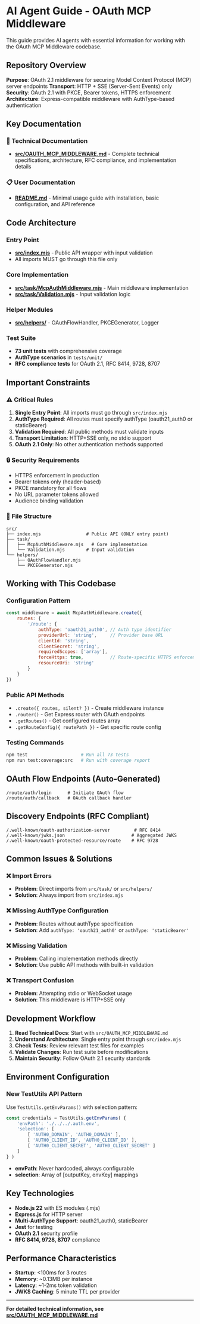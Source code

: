 # AI Agent Guide - OAuth MCP Middleware

This guide provides AI agents with essential information for working with the OAuth MCP Middleware codebase.

## Repository Overview

**Purpose**: OAuth 2.1 middleware for securing Model Context Protocol (MCP) server endpoints
**Transport**: HTTP + SSE (Server-Sent Events) only
**Security**: OAuth 2.1 with PKCE, Bearer tokens, HTTPS enforcement
**Architecture**: Express-compatible middleware with AuthType-based authentication

## Key Documentation

### 📖 Technical Documentation
- **[src/OAUTH_MCP_MIDDLEWARE.md](./src/OAUTH_MCP_MIDDLEWARE.md)** - Complete technical specifications, architecture, RFC compliance, and implementation details

### 📋 User Documentation  
- **[README.md](./README.md)** - Minimal usage guide with installation, basic configuration, and API reference

## Code Architecture

### Entry Point
- **[src/index.mjs](./src/index.mjs)** - Public API wrapper with input validation
- All imports MUST go through this file only

### Core Implementation
- **[src/task/McpAuthMiddleware.mjs](./src/task/McpAuthMiddleware.mjs)** - Main middleware implementation
- **[src/task/Validation.mjs](./src/task/Validation.mjs)** - Input validation logic

### Helper Modules
- **[src/helpers/](./src/helpers/)** - OAuthFlowHandler, PKCEGenerator, Logger

### Test Suite
- **73 unit tests** with comprehensive coverage
- **AuthType scenarios** in `tests/unit/`
- **RFC compliance tests** for OAuth 2.1, RFC 8414, 9728, 8707

## Important Constraints

### ⚠️ Critical Rules
1. **Single Entry Point**: All imports must go through `src/index.mjs`
2. **AuthType Required**: All routes must specify authType (oauth21_auth0 or staticBearer)
3. **Validation Required**: All public methods must validate inputs
4. **Transport Limitation**: HTTP+SSE only, no stdio support
5. **OAuth 2.1 Only**: No other authentication methods supported

### 🔒 Security Requirements
- HTTPS enforcement in production
- Bearer tokens only (header-based)
- PKCE mandatory for all flows
- No URL parameter tokens allowed
- Audience binding validation

### 📁 File Structure
```
src/
├── index.mjs                 # Public API (ONLY entry point)
├── task/
│   ├── McpAuthMiddleware.mjs   # Core implementation
│   └── Validation.mjs        # Input validation
└── helpers/
    ├── OAuthFlowHandler.mjs
    └── PKCEGenerator.mjs
```

## Working with This Codebase

### Configuration Pattern
```javascript
const middleware = await McpAuthMiddleware.create({
    routes: {
        '/route': {
            authType: 'oauth21_auth0', // Auth type identifier
            providerUrl: 'string',     // Provider base URL
            clientId: 'string',
            clientSecret: 'string',
            requiredScopes: ['array'],
            forceHttps: true,          // Route-specific HTTPS enforcement
            resourceUri: 'string'
        }
    }
})
```

### Public API Methods
- `.create({ routes, silent? })` - Create middleware instance
- `.router()` - Get Express router with OAuth endpoints
- `.getRoutes()` - Get configured routes array
- `.getRouteConfig({ routePath })` - Get specific route config

### Testing Commands
```bash
npm test                    # Run all 73 tests
npm run test:coverage:src   # Run with coverage report
```

## OAuth Flow Endpoints (Auto-Generated)
```
/route/auth/login      # Initiate OAuth flow
/route/auth/callback   # OAuth callback handler
```

## Discovery Endpoints (RFC Compliant)
```
/.well-known/oauth-authorization-server         # RFC 8414
/.well-known/jwks.json                         # Aggregated JWKS
/.well-known/oauth-protected-resource/route    # RFC 9728
```

## Common Issues & Solutions

### ❌ Import Errors
- **Problem**: Direct imports from `src/task/` or `src/helpers/`
- **Solution**: Always import from `src/index.mjs`

### ❌ Missing AuthType Configuration
- **Problem**: Routes without authType specification
- **Solution**: Add `authType: 'oauth21_auth0'` or `authType: 'staticBearer'`

### ❌ Missing Validation
- **Problem**: Calling implementation methods directly
- **Solution**: Use public API methods with built-in validation

### ❌ Transport Confusion  
- **Problem**: Attempting stdio or WebSocket usage
- **Solution**: This middleware is HTTP+SSE only

## Development Workflow

1. **Read Technical Docs**: Start with `src/OAUTH_MCP_MIDDLEWARE.md`
2. **Understand Architecture**: Single entry point through `src/index.mjs`
3. **Check Tests**: Review relevant test files for examples
4. **Validate Changes**: Run test suite before modifications
5. **Maintain Security**: Follow OAuth 2.1 security standards

## Environment Configuration

### New TestUtils API Pattern
Use `TestUtils.getEnvParams()` with selection pattern:

```javascript
const credentials = TestUtils.getEnvParams( {
    'envPath': './../../.auth.env',
    'selection': [
        [ 'AUTH0_DOMAIN', 'AUTH0_DOMAIN' ],
        [ 'AUTH0_CLIENT_ID', 'AUTH0_CLIENT_ID' ],
        [ 'AUTH0_CLIENT_SECRET', 'AUTH0_CLIENT_SECRET' ]
    ]
} )
```

- **envPath**: Never hardcoded, always configurable
- **selection**: Array of [outputKey, envKey] mappings

## Key Technologies

- **Node.js 22** with ES modules (.mjs)
- **Express.js** for HTTP server
- **Multi-AuthType Support**: oauth21_auth0, staticBearer
- **Jest** for testing
- **OAuth 2.1** security profile
- **RFC 8414, 9728, 8707** compliance

## Performance Characteristics

- **Startup**: <100ms for 3 routes
- **Memory**: ~0.13MB per instance  
- **Latency**: ~1-2ms token validation
- **JWKS Caching**: 5 minute TTL per provider

---

**For detailed technical information, see [src/OAUTH_MCP_MIDDLEWARE.md](./src/OAUTH_MCP_MIDDLEWARE.md)**